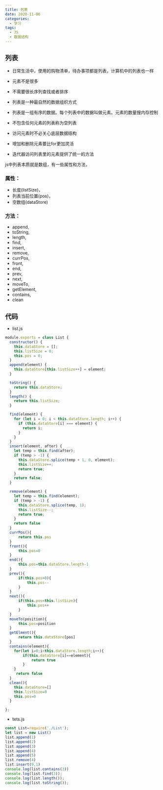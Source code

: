 ```yaml
---
title: 列表
date: 2020-11-06
categories:
  - 学习
tags:
  - JS 
  - 数据结构
---
```



## 列表
- 日常生活中，使用的购物清单，待办事项都是列表，计算机中的列表也一样
- 元素不是很多
- 不需要很长序列查找或者排序
- 列表是一种最自然的数据组织方式

- 列表是一组有序的数据。每个列表中的数据叫做元素。元素的数量搜内存控制
- 不包含任何元素的列表称为空列表

- 访问元素时不必关心底层数据结构
- 增加和删除元素要比for更加灵活
- 迭代器访问列表里的元素提供了统一的方法



js中列表本质就是数组，有一些属性和方法，
### 属性：
- 长度(listSize)，
- 列表当前位置(pos)，
- 空数组(dataStore)
### 方法：
- append,
- toString, 
- length,
- find,
- insert,
- remove,
- currPos,
- front,
- end,
- prev,
- next,
- moveTo,
- getElement,
- contains,
- clean

## 代码
- list.js
```js
module.exports = class List {
  constructor() {
    this.dataStore = [];
    this.listSize = 0;
    this.pos = 0;
  }
  append(element) {
    this.dataStore[this.listSize++] = element;
  }

  toString() {
    return this.dataStore;
  }
  length() {
    return this.listSize;
  }

  find(element) {
    for (let i = 0; i < this.dataStore.length; i++) {
      if (this.dataStore[i] === element) {
        return i;
      }
    }
  }
  insert(element, after) {
    let temp = this.find(after);
    if (temp > -1) {
      this.dataStore.splice(temp + 1, 0, element);
      this.listSize++;
      return true;
    }
    return false;
  }

  remove(element) {
    let temp = this.find(element);
    if (temp > -1) {
      this.dataStore.splice(temp, 1);
      this.listSize--;
      return true;
    }
    return false
  }
  currPos(){
      return this.pos
  }
  front(){
      this.pos=0
  }
  end(){
      this.pos=this.dataStore.length-1
  }
  prev(){
      if(this.pos>0){
          this.pos--
      }
  }
  next(){
      if(this.pos<this.listSize){
          this.pos++
      }
  }
  moveTo(position){
      this.pos=position
  }
  getElment(){
      return this.dataStore[pos]
  }
  contains(element){
    for(let i=0;i<this.dataStore.length;i++){
        if(this.dataStore[i]==element){
            return true
        }
    }
     return false
  }
  clean(){
    this.dataStore=[]
    this.listSize=0
    this.pos=0
  }

};


```

- tets.js
```js
const List=require('./List');
let list = new List()
list.append(1)
list.append(2)
list.append(3)
list.append(4)
list.append(5)
list.remove(4)
list.insert(9,1)
console.log(list.contains(3))
console.log(list.find(3));
console.log(list.length());
console.log(list.toString());

```